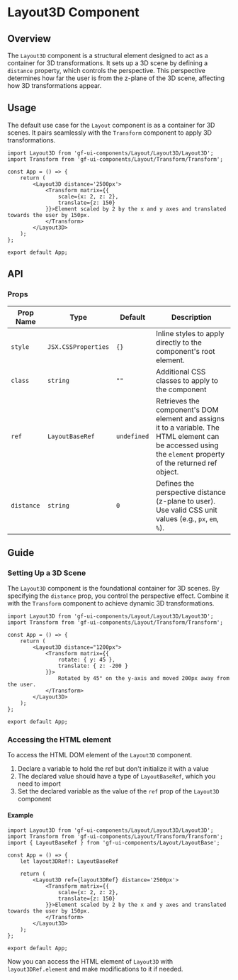 # Layout3D Component

## Overview

The `Layout3D` component is a structural element designed to act as a container for 3D transformations. It sets up a 3D scene by defining a `distance` property, which controls the perspective. This perspective determines how far the user is from the z-plane of the 3D scene, affecting how 3D transformations appear.

## Usage 

The default use case for the `Layout` component is as a container for 3D scenes. It pairs seamlessly with the `Transform` component to apply 3D transformations.

```tsx
import Layout3D from 'gf-ui-components/Layout/Layout3D/Layout3D';
import Transform from 'gf-ui-components/Layout/Transform/Transform';

const App = () => {
    return (
        <Layout3D distance='2500px'>
            <Transform matrix={{
                scale={x: 2, z: 2},
                translate={z: 150}
            }}>Element scaled by 2 by the x and y axes and translated towards the user by 150px. 
            </Transform>
        </Layout3D>
    );
};

export default App;
```

## API

### Props
|Prop Name |Type |Default | Description |
|---|---|---|---|
| `style` | `JSX.CSSProperties` | `{}` | Inline styles to apply directly to the component's root element. |
| `class` | `string` | `""` | Additional CSS classes to apply to the component |
| `ref` | `LayoutBaseRef` | `undefined` | Retrieves the component's DOM element and assigns it to a variable. The HTML element can be accessed using the `element` property of the returned ref object. |
| `distance` | `string` | `0` | Defines the perspective distance (z-plane to user). Use valid CSS unit values (e.g., `px`, `em`, `%`). |

## Guide

### Setting Up a 3D Scene

The `Layout3D` component is the foundational container for 3D scenes. By specifying the `distance` prop, you control the perspective effect. Combine it with the `Transform` component to achieve dynamic 3D transformations.

```tsx
import Layout3D from 'gf-ui-components/Layout/Layout3D/Layout3D';
import Transform from 'gf-ui-components/Layout/Transform/Transform';

const App = () => {
    return (
        <Layout3D distance="1200px">
            <Transform matrix={{
                rotate: { y: 45 },
                translate: { z: -200 }
            }}>
                Rotated by 45° on the y-axis and moved 200px away from the user.
            </Transform>
        </Layout3D>
    );
};

export default App;
```

### Accessing the HTML element

To access the HTML DOM element of the `Layout3D` component.

1. Declare a variable to hold the ref but don't initialize it with a value
2. The declared value should have a type of `LayoutBaseRef`, which you need to import
3. Set the declared variable as the value of the `ref` prop of the `Layout3D` component

#### Example

```tsx
import Layout3D from 'gf-ui-components/Layout/Layout3D/Layout3D';
import Transform from 'gf-ui-components/Layout/Transform/Transform';
import { LayoutBaseRef } from 'gf-ui-components/Layout/LayoutBase';

const App = () => {
    let layout3DRef!: LayoutBaseRef

    return (
        <Layout3D ref={layout3DRef} distance='2500px'>
            <Transform matrix={{
                scale={x: 2, z: 2},
                translate={z: 150}
            }}>Element scaled by 2 by the x and y axes and translated towards the user by 150px. 
            </Transform>
        </Layout3D>
    );
};

export default App;
```

Now you can access the HTML element of `Layout3D` with `layout3DRef.element` and make modifications to it if needed. 

